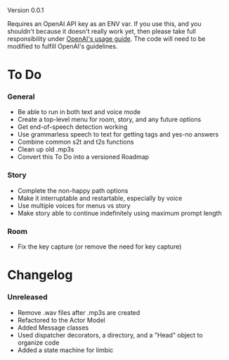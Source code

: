 Version 0.0.1

Requires an OpenAI API key as an ENV var. If you use this, and you shouldn't because it doesn't really work yet, then please take full responsibility under [OpenAI's usage guide](https://beta.openai.com/docs/going-live). The code will need to be modified to fulfill OpenAI's guidelines.

# To Do
### General
- Be able to run in both text and voice mode
- Create a top-level menu for room, story, and any future options
- Get end-of-speech detection working
- Use grammarless speech to text for getting tags and yes-no answers
- Combine common s2t and t2s functions
- Clean up old .mp3s
- Convert this To Do into a versioned Roadmap
### Story
- Complete the non-happy path options
- Make it interruptable and restartable, especially by voice
- Use multiple voices for menus vs story
- Make story able to continue indefinitely using maximum prompt length
### Room
- Fix the key capture (or remove the need for key capture)

# Changelog
### Unreleased
  - Remove .wav files after .mp3s are created
  - Refactored to the Actor Model
  - Added Message classes
  - Used dispatcher decorators, a directory, and a "Head" object to organize code
  - Added a state machine for limbic
